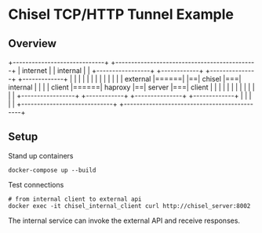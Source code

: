 # Chisel TCP/HTTP Tunnel Example

## Overview

+-----------------------------+    +---------------------------------------------+
| internet                    |    | internal                                    |
| +-----------------+      +------------+  +---------------+   +-------------+   |
| |                 |      |            |  |               |   |             |   |
| |     external    |======|            |==|     chisel    |===|  internal   |   |
| |      client     |======|   haproxy  |==|     server    |===|   client    |   |
| |                 |      |            |  |               |   |             |   |
| +-----------------+      +------------+  +---------------+   +-------------+   |
|                             |    |                                             |
+-----------------------------+    +---------------------------------------------+


## Setup

Stand up containers
```
docker-compose up --build
```

Test connections
```
# from internal client to external api
docker exec -it chisel_internal_client curl http://chisel_server:8002
```

The internal service can invoke the external API and receive responses.


